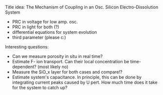 
Title idea: The Mechanism of Coupling in an Osc. Silicon Electro-Dissolution System

* PRC in voltage for low amp. osc.
* PRC in light for both (?)
* differential equations for system evolution
* third parameter (please c:)


Interesting questions:

* Can we measure porosity in situ in real time? 
* Estimate F- ion transport. Can their local concentration be time-dependent? (most likely no)
* Measure the SiO_x layer for both cases and compare!?
* Estimate system's capacitance. In principle, this can be done by integrating current peaks caused by U pert. How much time does it take for the system to catch up?